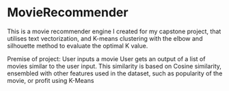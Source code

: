 # MovieRecommender
This is a movie recommender engine I created for my capstone project, that utilises text vectorization, and K-means clustering with the elbow and silhouette method to evaluate the optimal K value.

Premise of project:
User inputs a movie
User gets an output of a list of movies similar to the user input. This similarity is based on Cosine similarity, ensembled with other features used in the dataset, such as popularity of the movie, or profit using K-Means

